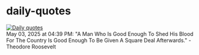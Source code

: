 # daily-quotes
[![Daily quotes](https://github.com/ceepu8/daily-quotes/actions/workflows/daily-quote.yml/badge.svg)](https://github.com/ceepu8/daily-quotes/actions/workflows/daily-quote.yml)<br/>
May 03, 2025 at 04:39 PM: "A Man Who Is Good Enough To Shed His Blood For The Country Is Good Enough To Be Given A Square Deal Afterwards." - Theodore Roosevelt
